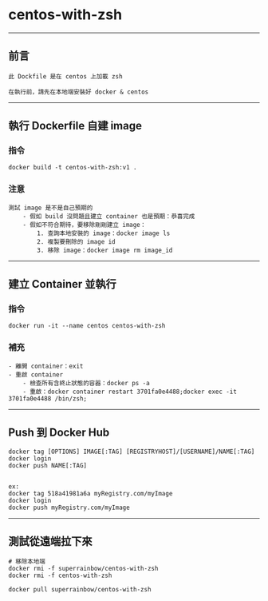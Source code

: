 # centos-with-zsh

---

## 前言
```
此 Dockfile 是在 centos 上加載 zsh

在執行前，請先在本地端安裝好 docker & centos
```

---

## 執行 Dockerfile 自建 image

### 指令
```
docker build -t centos-with-zsh:v1 .
```

### 注意
```
測試 image 是不是自己預期的
    - 假如 build 沒問題且建立 container 也是預期：恭喜完成
    - 假如不符合期待，要移除剛剛建立 image：
        1. 查詢本地安裝的 image：docker image ls
        2. 複製要刪除的 image id
        3. 移除 image：docker image rm image_id
```

---

## 建立 Container 並執行

### 指令
```
docker run -it --name centos centos-with-zsh
```

### 補充
```
- 離開 container：exit
- 重啟 container
    - 檢查所有含終止狀態的容器：docker ps -a
    - 重啟：docker container restart 3701fa0e4488;docker exec -it 3701fa0e4488 /bin/zsh;
```

---

## Push 到 Docker Hub
```
docker tag [OPTIONS] IMAGE[:TAG] [REGISTRYHOST]/[USERNAME]/NAME[:TAG]
docker login
docker push NAME[:TAG]


ex:
docker tag 518a41981a6a myRegistry.com/myImage
docker login
docker push myRegistry.com/myImage
```

---

## 測試從遠端拉下來
```
# 移除本地端
docker rmi -f superrainbow/centos-with-zsh
docker rmi -f centos-with-zsh

docker pull superrainbow/centos-with-zsh
```